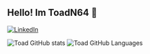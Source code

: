 ## Hello! Im ToadN64 👋
[![LinkedIn](https://img.shields.io/badge/LinkedIn-0077B5?style=for-the-badge&logo=linkedin&logoColor=white)](https://www.linkedin.com/in/henrique-costa-azevedo/)

![Toad GitHub stats](https://github-readme-stats.vercel.app/api?username=ToadN64&theme=blue-green)
![Toad GitHub Languages](	https://github-readme-stats.vercel.app/api/top-langs/?username=ToadN64&theme=blue-green)
<!--
**ToadN64/ToadN64** is a ✨ _special_ ✨ repository because its `README.md` (this file) appears on your GitHub profile.

Here are some ideas to get you started:

- 🔭 I’m currently working on ...
- 🌱 I’m currently learning ...
- 👯 I’m looking to collaborate on ...
- 🤔 I’m looking for help with ...
- 💬 Ask me about ...
- 📫 How to reach me: ...
- 😄 Pronouns: ...
- ⚡ Fun fact: ...
-->
